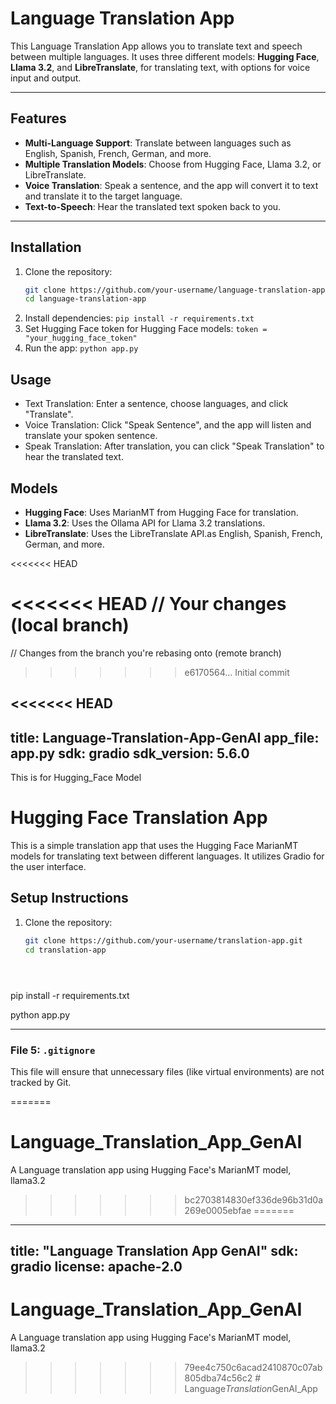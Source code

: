 # **Language Translation App**

This Language Translation App allows you to translate text and speech between multiple languages. It uses three different models: **Hugging Face**, **Llama 3.2**, and **LibreTranslate**, for translating text, with options for voice input and output.

--- 

## Features
- **Multi-Language Support**: Translate between languages such as English, Spanish, French, German, and more.
- **Multiple Translation Models**: Choose from Hugging Face, Llama 3.2, or LibreTranslate.
- **Voice Translation**: Speak a sentence, and the app will convert it to text and translate it to the target language.
- **Text-to-Speech**: Hear the translated text spoken back to you.

--- 

## Installation

1. Clone the repository:
   ```bash
   git clone https://github.com/your-username/language-translation-app.git
   cd language-translation-app
2. Install dependencies: `pip install -r requirements.txt`
3. Set Hugging Face token for Hugging Face models: `token = "your_hugging_face_token"`
4. Run the app: `python app.py`


## Usage
- Text Translation: Enter a sentence, choose languages, and click "Translate".
- Voice Translation: Click "Speak Sentence", and the app will listen and translate your spoken sentence.
- Speak Translation: After translation, you can click "Speak Translation" to hear the translated text.

## Models
- **Hugging Face**: Uses MarianMT from Hugging Face for translation.
- **Llama 3.2**: Uses the Ollama API for Llama 3.2 translations.
- **LibreTranslate**: Uses the LibreTranslate API.as English, Spanish, French, German, and more.










<<<<<<< HEAD

<<<<<<< HEAD
// Your changes (local branch)
=======
 // Changes from the branch you're rebasing onto (remote branch)
>>>>>>> e6170564... Initial commit

<<<<<<< HEAD
---
title: Language-Translation-App-GenAI
app_file: app.py
sdk: gradio
sdk_version: 5.6.0
---
This is for Hugging_Face Model

# Hugging Face Translation App

This is a simple translation app that uses the Hugging Face MarianMT models for translating text between different languages. It utilizes Gradio for the user interface.

## Setup Instructions

1. Clone the repository:
   ```bash
   git clone https://github.com/your-username/translation-app.git
   cd translation-app





pip install -r requirements.txt



python app.py




---

### File 5: `.gitignore`
This file will ensure that unnecessary files (like virtual environments) are not tracked by Git.

=======
# Language_Translation_App_GenAI
A Language translation app using Hugging Face's MarianMT model, llama3.2
>>>>>>> bc2703814830ef336de96b31d0a269e0005ebfae
=======
---
title: "Language Translation App GenAI"
sdk: gradio
license: apache-2.0
---


# Language_Translation_App_GenAI
A Language translation app using Hugging Face's MarianMT model, llama3.2
>>>>>>> 79ee4c750c6acad2410870c07ab805dba74c56c2
#   L a n g u a g e _ T r a n s l a t i o n _ G e n A I _ A p p 
 
 
